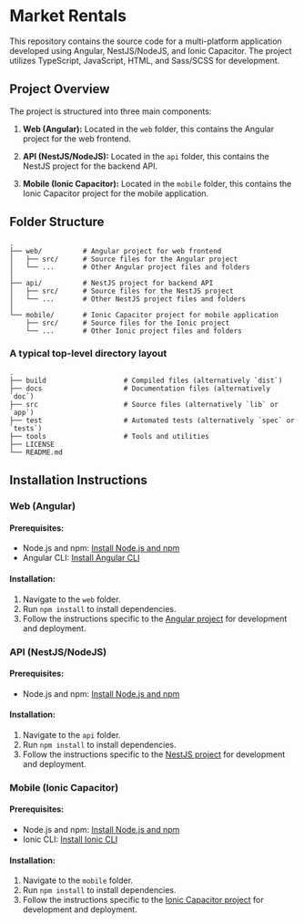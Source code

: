 # Market Rentals

This repository contains the source code for a multi-platform application developed using Angular, NestJS/NodeJS, and Ionic Capacitor. The project utilizes TypeScript, JavaScript, HTML, and Sass/SCSS for development.

## Project Overview

The project is structured into three main components:

1. **Web (Angular):** Located in the `web` folder, this contains the Angular project for the web frontend.

2. **API (NestJS/NodeJS):** Located in the `api` folder, this contains the NestJS project for the backend API.

3. **Mobile (Ionic Capacitor):** Located in the `mobile` folder, this contains the Ionic Capacitor project for the mobile application.

## Folder Structure

    .
    ├── web/          # Angular project for web frontend
    │   ├── src/      # Source files for the Angular project
    │   └── ...       # Other Angular project files and folders
    │
    ├── api/          # NestJS project for backend API
    │   ├── src/      # Source files for the NestJS project
    │   └── ...       # Other NestJS project files and folders
    │
    └── mobile/       # Ionic Capacitor project for mobile application
        ├── src/      # Source files for the Ionic project
        └── ...       # Other Ionic project files and folders

### A typical top-level directory layout

    .
    ├── build                   # Compiled files (alternatively `dist`)
    ├── docs                    # Documentation files (alternatively `doc`)
    ├── src                     # Source files (alternatively `lib` or `app`)
    ├── test                    # Automated tests (alternatively `spec` or `tests`)
    ├── tools                   # Tools and utilities
    ├── LICENSE
    └── README.md


## Installation Instructions

### Web (Angular)

#### Prerequisites:
- Node.js and npm: [Install Node.js and npm](https://nodejs.org/)
- Angular CLI: [Install Angular CLI](https://angular.io/cli)

#### Installation:
1. Navigate to the `web` folder.
2. Run `npm install` to install dependencies.
3. Follow the instructions specific to the [Angular project](https://angular.io/guide/setup-local) for development and deployment.

### API (NestJS/NodeJS)

#### Prerequisites:
- Node.js and npm: [Install Node.js and npm](https://nodejs.org/)

#### Installation:
1. Navigate to the `api` folder.
2. Run `npm install` to install dependencies.
3. Follow the instructions specific to the [NestJS project](https://nestjs.com/getting-started) for development and deployment.

### Mobile (Ionic Capacitor)

#### Prerequisites:
- Node.js and npm: [Install Node.js and npm](https://nodejs.org/)
- Ionic CLI: [Install Ionic CLI](https://ionicframework.com/docs/cli)

#### Installation:
1. Navigate to the `mobile` folder.
2. Run `npm install` to install dependencies.
3. Follow the instructions specific to the [Ionic Capacitor project](https://ionicframework.com/docs/intro/cli) for development and deployment.
